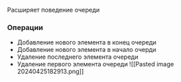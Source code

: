 Расширяет поведение очереди
### Операции

- Добавление нового элемента в конец очереди
- Добавление нового элемента в начало очерди
- Удаление последнего элемента очереди
- Удаление первого элемента очереди
![[Pasted image 20240425182913.png]]